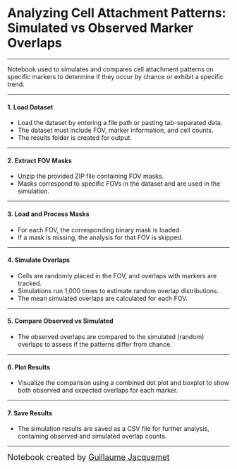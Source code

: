 # **Analyzing Cell Attachment Patterns: Simulated vs Observed Marker Overlaps**
---

Notebook used to simulates and compares cell attachment patterns on specific markers to determine if they occur by chance or exhibit a specific trend.

---

#### 1. Load Dataset
- Load the dataset by entering a file path or pasting tab-separated data.
- The dataset must include FOV, marker information, and cell counts.
- The results folder is created for output.

---

#### 2. Extract FOV Masks
- Unzip the provided ZIP file containing FOV masks.
- Masks correspond to specific FOVs in the dataset and are used in the simulation.

---

#### 3. Load and Process Masks
- For each FOV, the corresponding binary mask is loaded.
- If a mask is missing, the analysis for that FOV is skipped.

---

#### 4. Simulate Overlaps
- Cells are randomly placed in the FOV, and overlaps with markers are tracked.
- Simulations run 1,000 times to estimate random overlap distributions.
- The mean simulated overlaps are calculated for each FOV.

---

#### 5. Compare Observed vs Simulated
- The observed overlaps are compared to the simulated (random) overlaps to assess if the patterns differ from chance.

---

#### 6. Plot Results
- Visualize the comparison using a combined dot plot and boxplot to show both observed and expected overlaps for each marker.

---

#### 7. Save Results
- The simulation results are saved as a CSV file for further analysis, containing observed and simulated overlap counts.

---

<font size = 4>Notebook created by [Guillaume Jacquemet](https://cellmig.org/)


